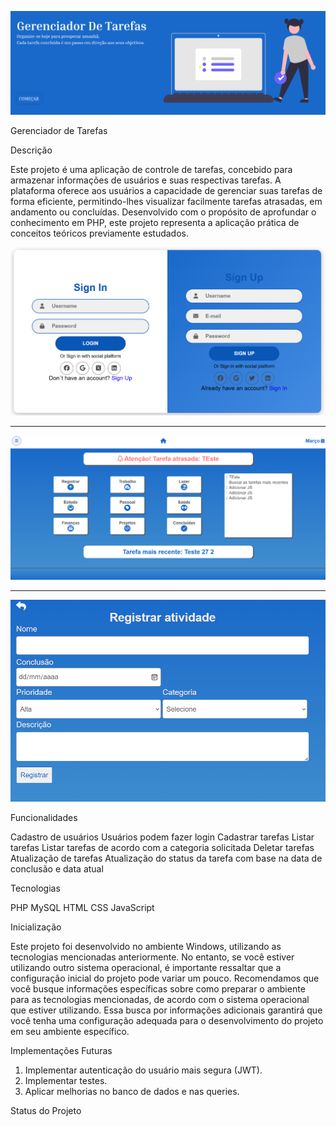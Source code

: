 
![](public/assets/img/home.png)

<i class="fa-solid fa-link"></i> Gerenciador de Tarefas

<i class="fa-solid fa-book-open"></i> Descrição

Este projeto é uma aplicação de controle de tarefas, concebido para armazenar informações de usuários e suas respectivas tarefas. A plataforma oferece aos usuários a capacidade de gerenciar suas tarefas de forma eficiente, permitindo-lhes visualizar facilmente tarefas atrasadas, em andamento ou concluídas. Desenvolvido com o propósito de aprofundar o conhecimento em PHP, este projeto representa a aplicação prática de conceitos teóricos previamente estudados.

![](public/assets/img/loginReadme.png)
_______________________________________
![](public/assets/img/indexReadme.png)
____________________________________________
![](public/assets/img/registrarTarefasReadme.png)

<i class="fas fa-screwdriver-wrench"></i> Funcionalidades

<i class="fas fa-circle fa-bounce fa-2xs"></i> Cadastro de usuários
<i class="fas fa-circle fa-bounce fa-2xs"></i> Usuários podem fazer login
<i class="fas fa-circle fa-bounce fa-2xs"></i> Cadastrar tarefas
<i class="fas fa-circle fa-bounce fa-2xs"></i> Listar tarefas
<i class="fas fa-circle fa-bounce fa-2xs"></i> Listar tarefas de acordo com a categoria solicitada
<i class="fas fa-circle fa-bounce fa-2xs"></i> Deletar tarefas
<i class="fas fa-circle fa-bounce fa-2xs"></i> Atualização de tarefas
<i class="fas fa-circle fa-bounce fa-2xs"></i> Atualização do status da tarefa com base na data de conclusão e data atual

<i class="fas fa-code"></i> Tecnologias 

<i class="fas fa-circle fa-bounce fa-2xs"></i> PHP
<i class="fas fa-circle fa-bounce fa-2xs"></i> MySQL
<i class="fas fa-circle fa-bounce fa-2xs"></i> HTML
<i class="fas fa-circle fa-bounce fa-2xs"></i> CSS
<i class="fas fa-circle fa-bounce fa-2xs"></i> JavaScript

<i class="fas fa-hourglass-start"></i> Inicialização


Este projeto foi desenvolvido no ambiente Windows, utilizando as tecnologias mencionadas anteriormente. No entanto, se você estiver utilizando outro sistema operacional, é importante ressaltar que a configuração inicial do projeto pode variar um pouco. Recomendamos que você busque informações específicas sobre como preparar o ambiente para as tecnologias mencionadas, de acordo com o sistema operacional que estiver utilizando. Essa busca por informações adicionais garantirá que você tenha uma configuração adequada para o desenvolvimento do projeto em seu ambiente específico.

<i class="fa-solid fa-link"></i> Implementações Futuras

1. Implementar autenticação do usuário mais segura (JWT).
2. Implementar testes.
3. Aplicar melhorias no banco de dados e nas queries.

Status do Projeto

